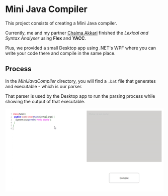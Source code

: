 # Mini Java Compiler

This project consists of creating a Mini Java compiler.

Currently, me and my partner [Chaima Akkari](https://github.com/chaimakr) finished the _Lexical and Syntax Analyser_ using __Flex__ and __YACC__.

Plus, we provided a small Desktop app using .NET's WPF where you can write your code there and compile in the same place.

## Process

In the _MiniJavaCompiler_ directory, you will find a ``.bat`` file that generates and executable - which is our parser.

That parser is used by the Desktop app to run the parsing process  while showing the output of that executable.

<p align="center">
  <img src="assets/demo.gif" alt="animated" />
</p>